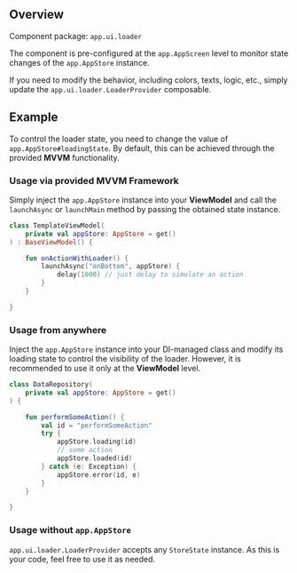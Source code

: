 ## Overview

Component package: `app.ui.loader`

The component is pre-configured at the `app.AppScreen` level to monitor state changes of the `app.AppStore` instance.

If you need to modify the behavior, including colors, texts, logic, etc., simply update the `app.ui.loader.LoaderProvider` composable.

## Example

To control the loader state, you need to change the value of `app.AppStore#loadingState`.
By default, this can be achieved through the provided **MVVM** functionality.

### Usage via provided MVVM Framework

Simply inject the `app.AppStore` instance into your **ViewModel** and call the `launchAsync` or `launchMain` method by passing the obtained state instance.

```kotlin
class TemplateViewModel(
    private val appStore: AppStore = get()
) : BaseViewModel() {

    fun onActionWithLoader() {
        launchAsync("onBottom", appStore) {
            delay(1000) // just delay to simulate an action
        }
    }

}
```

### Usage from anywhere

Inject the `app.AppStore` instance into your DI-managed class and modify its loading state to control the visibility of the loader.
However, it is recommended to use it only at the **ViewModel** level.

```kotlin
class DataRepository(
    private val appStore: AppStore = get()
) {

    fun performSomeAction() {
        val id = "performSomeAction"
        try {
            appStore.loading(id)
            // some action
            appStore.loaded(id)
        } catch (e: Exception) {
            appStore.error(id, e)
        }
    }

}
```

### Usage without `app.AppStore`

`app.ui.loader.LoaderProvider` accepts any `StoreState` instance. As this is your code, feel free to use it as needed.